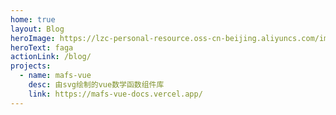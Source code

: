 ```yaml
---
home: true
layout: Blog
heroImage: https://lzc-personal-resource.oss-cn-beijing.aliyuncs.com/images/typora/微信图片_20220607163536.jpg
heroText: faga
actionLink: /blog/
projects:
  - name: mafs-vue
    desc: 由svg绘制的vue数学函数组件库
    link: https://mafs-vue-docs.vercel.app/
---
```

